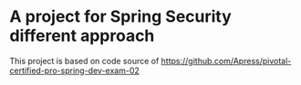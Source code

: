 # A project for Spring Security different approach
This project is based on code source of https://github.com/Apress/pivotal-certified-pro-spring-dev-exam-02

